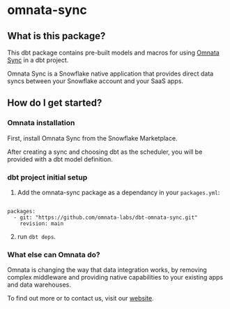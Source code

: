 # omnata-sync

## What is this package?

This dbt package contains pre-built models and macros for using [Omnata Sync](https://omnata.com) in a dbt project.

Omnata Sync is a Snowflake native application that provides direct data syncs between your Snowflake account and your SaaS apps.

## How do I get started?

### Omnata installation

First, install Omnata Sync from the Snowflake Marketplace.

After creating a sync and choosing dbt as the scheduler, you will be provided with a dbt model definition.

### dbt project initial setup

1) Add the omnata-sync package as a dependancy in your `packages.yml`:

```

packages:
  - git: "https://github.com/omnata-labs/dbt-omnata-sync.git"
    revision: main

```

2) run `dbt deps`.

### What else can Omnata do?

Omnata is changing the way that data integration works, by removing complex middleware and providing native capabilities to your existing apps and data warehouses.

To find out more or to contact us, visit our [website](http://omnata.com).